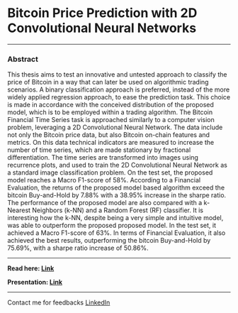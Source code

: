 # Bitcoin Price Prediction with 2D Convolutional Neural Networks

---

### Abstract

This thesis aims to test an innovative and untested approach to classify the price of Bitcoin in a way that can later be used on algorithmic trading scenarios. A binary classification approach is preferred, instead of the more widely applied regression approach, to ease the prediction task. This choice is made in accordance with the conceived distribution of the proposed model, which is to be employed within a trading algorithm. The Bitcoin Financial Time Series task is approached similarly to a computer vision problem, leveraging a 2D Convolutional Neural Network. The data include not only the Bitcoin price data, but also Bitcoin on-chain features and metrics. On this data technical indicators are measured to increase the number of time series, which are made stationary by fractional differentiation. The time series are transformed into images using recurrence plots, and used to train the 2D Convolutional Neural Network as a standard image classification problem. On the test set, the proposed model reaches a Macro F1-score of 58%. According to a Financial Evaluation, the returns of the proposed model based algorithm exceed the bitcoin Buy-and-Hold by 7.88% with a 38.95% increase in the sharpe ratio. The performance of the proposed model are also compared with a k-Nearest Neighbors (k-NN) and a Random Forest (RF) classifier. It is interesting how the k-NN, despite being a very simple and intuitive model, was able to outperform the proposed proposed model. In the test set, it achieved a Macro F1-score of 63%. In terms of Financial Evaluation, it also achieved the best results, outperforming the bitcoin Buy-and-Hold by 75.69%, with a sharpe ratio increase of 50.86%.


---

**Read here: [Link](https://github.com/jerryfane/bitcoin-price-prediction-with-2d-cnn/blob/main/Bitcoin%20Price%20Prediction%20with%202D%20Convolutional%20Neural%20Networks%20-%20Jerry%20Fanelli.pdf)**

**Presentation: [Link](https://github.com/jerryfane/bitcoin-price-prediction-with-2d-cnn/blob/main/Presentation.pdf)**

---

Contact me for feedbacks [LinkedIn](https://www.linkedin.com/in/jerry-fanelli/)
